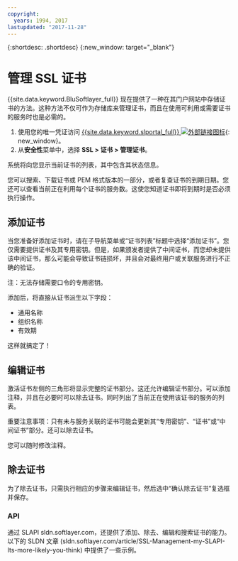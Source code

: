 ```yaml
---
copyright:
  years: 1994, 2017
lastupdated: "2017-11-28"
---
```


{:shortdesc: .shortdesc}
{:new_window: target="_blank"}

# 管理 SSL 证书

{{site.data.keyword.BluSoftlayer_full}} 现在提供了一种在其门户网站中存储证书的方法。这种方法不仅可作为存储库来管理证书，而且在使用可利用或需要证书的服务时也是必需的。

1. 使用您的唯一凭证访问 [{{site.data.keyword.slportal_full}} ![外部链接图标](../../icons/launch-glyph.svg "外部链接图标")](https://control.softlayer.com/){: new_window}。
2. 从**安全性**菜单中，选择 **SSL > 证书 > 管理证书**。

系统将向您显示当前证书的列表，其中包含其状态信息。

您可以搜索、下载证书或 PEM 格式版本的一部分，或者复查证书的到期日期。您还可以查看当前正在利用每个证书的服务数。这使您知道证书即将到期时是否必须执行操作。

## 添加证书

当您准备好添加证书时，请在子导航菜单或“证书列表”标题中选择“添加证书”。您仅需要提供证书及其专用密钥。但是，如果颁发者提供了中间证书，而您却未提供该中间证书，那么可能会导致证书链损坏，并且会对最终用户或关联服务进行不正确的验证。

注：无法存储需要口令的专用密钥。

添加后，将直接从证书派生以下字段：

* 通用名称
* 组织名称
* 有效期


这样就搞定了！

## 编辑证书

激活证书左侧的三角形将显示完整的证书部分。这还允许编辑证书部分。可以添加注释，并且在必要时可以除去证书。同时列出了当前正在使用该证书的服务的列表。



重要注意事项：只有未与服务关联的证书可能会更新其“专用密钥”、“证书”或“中间证书”部分。还可以除去证书。

您可以随时修改注释。

## 除去证书

为了除去证书，只需执行相应的步骤来编辑证书，然后选中“确认除去证书”复选框并保存。

### API

通过 SLAPI sldn.softlayer.com，还提供了添加、除去、编辑和搜索证书的能力。以下的 SLDN 文章 (sldn.softlayer.com/article/SSL-Management-my-SLAPI-Its-more-likely-you-think) 中提供了一些示例。
